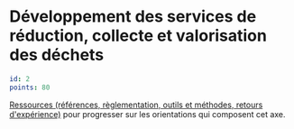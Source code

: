 # Développement des services de réduction, collecte et valorisation des déchets
```yaml
id: 2
points: 80
```
[Ressources (références, règlementation, outils et méthodes, retours d'expérience)](https://www.optigede.org/sites/default/files/ressources-axe-2-referentiel-economie-circulaire.pdf) pour progresser sur les orientations qui composent cet axe.
